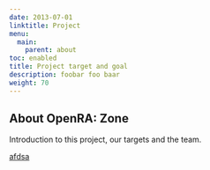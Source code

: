 ```yaml
---
date: 2013-07-01
linktitle: Project
menu:
  main:
    parent: about
toc: enabled
title: Project target and goal
description: foobar foo baar
weight: 70
---
```


## About OpenRA: Zone

Introduction to this project, our targets and the team.

[afdsa](/foobar)
